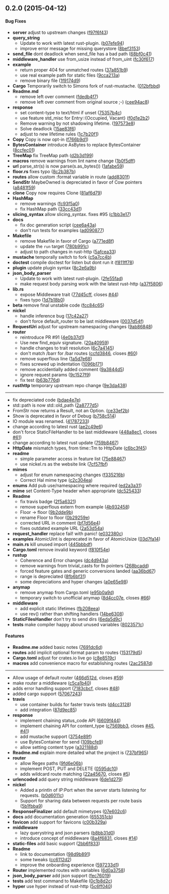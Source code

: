 <a name="0.2.0"></a>
## 0.2.0 (2015-04-12)


#### Bug Fixes

* **server**  adjust to upstream changes ([f97f6f43](https://github.com/nickel-org/nickel.rs/commit/f97f6f43be2da88c0af8e361b44b1b3d9a7c318c))
* **query_string**
  *  Update to work with latest rust-plugin. ([b07efe94](https://github.com/nickel-org/nickel.rs/commit/b07efe94974a23aec1c50e0a8f158ee14612cec8))
  *  improve error message for missing querystore ([8bef3153](https://github.com/nickel-org/nickel.rs/commit/8bef315302f2d5ed9a107c22896bebd72e61a843))
* **send_file**  dont deadlock when send_file has a bad path ([68bf0c41](https://github.com/nickel-org/nickel.rs/commit/68bf0c410b7aa58f43d07a8e3ce3a431aa8dd181))
* **middleware_handler**  use from_usize instead of from_uint ([fc30f617](https://github.com/nickel-org/nickel.rs/commit/fc30f6174294324f9045e80131e971b0ab2f7331))
* **example**
  *  return proper 404 for unmatched routes ([37a851b9](https://github.com/nickel-org/nickel.rs/commit/37a851b955d310d1532d40f494692da16d5b9c62))
  *  use real example path for static files ([9cca213a](https://github.com/nickel-org/nickel.rs/commit/9cca213a45c6ad2e4aa975b61d0c855dc231d87e))
  *  remove binary file ([1f9174d9](https://github.com/nickel-org/nickel.rs/commit/1f9174d9d2980509d6b841171656986cf2063fbf))
* **Cargo**  Temporarily switch to Simons fork of rust-mustache. ([012bfbbd](https://github.com/nickel-org/nickel.rs/commit/012bfbbd885b63e2490b01ff9879d1beedc81157))
* **Readme.md**
  *  remove left over comment ([fdedb4f7](https://github.com/nickel-org/nickel.rs/commit/fdedb4f742b930e00df1d535a31982b35b320785))
  *  remove left over comment from original source ;-) ([cee94ac8](https://github.com/nickel-org/nickel.rs/commit/cee94ac81a518b4b58973c905c870b0cd7842d19))
* **response**
  *  set content-type to text/html if unset ([75357b4c](https://github.com/nickel-org/nickel.rs/commit/75357b4c082917f160a9a3560632dcb088cbf31d))
  *  use feature std_misc for Entry::{Occupied, Vacant} ([f0d1e2b2](https://github.com/nickel-org/nickel.rs/commit/f0d1e2b2e8d24b829b0dc5e53077dcdcf81c3689))
  *  Remove warning by not shadowing lifetime. ([197573e8](https://github.com/nickel-org/nickel.rs/commit/197573e8a9140cd5b6e3e0339f93e5469c5a1bc2))
  *  Solve deadlock ([15ae83f6](https://github.com/nickel-org/nickel.rs/commit/15ae83f622c29e5f4d1f3921f7dd64c6cc309faf))
  *  adjust to new lifetime rules ([1c7b20f1](https://github.com/nickel-org/nickel.rs/commit/1c7b20f16d01274c112ed43e2324fd6d53e587bb))
* **Copy**  Copy is now opt-in ([f766b9d1](https://github.com/nickel-org/nickel.rs/commit/f766b9d134633f2e23056d72e1debecdae8a2de0))
* **BytesContainer**  introduce AsBytes to replace BytesContainer ([8ccfec01](https://github.com/nickel-org/nickel.rs/commit/8ccfec014800592fe57f9a97edf054ddbc8554f0))
* **TreeMap**  fix TreeMap path ([d2b3d199](https://github.com/nickel-org/nickel.rs/commit/d2b3d199bdac390a30d9b31d082d76daeef95436))
* **macros**  remove warnings from lint name change ([1b0f5dff](https://github.com/nickel-org/nickel.rs/commit/1b0f5dff3616a3be5b07113fa138db3a78622fdd))
* **url**  parse_str(s) is now parse(s.as_bytes()) ([1afabe59](https://github.com/nickel-org/nickel.rs/commit/1afabe59674df2a602a417633ab96b85b73c4b0e))
* **floor.rs**  fixes typo ([8c2b387b](https://github.com/nickel-org/nickel.rs/commit/8c2b387ba469076e028950eec3ba1cc4ac67b208))
* **routes**  allow custom :format variable in route ([add8301f](https://github.com/nickel-org/nickel.rs/commit/add8301f26b65d309bf143cb2bc18d618ffc3da5))
* **SendStr**  MaybeOwned is depreciated in favor of Cow pointers ([a8481f59](https://github.com/nickel-org/nickel.rs/commit/a8481f596b788d8515664cba32e9584ef3eac302))
* **clone**  Copy now requires Clone ([81af6d79](https://github.com/nickel-org/nickel.rs/commit/81af6d790e37c0d55e14b6051c14b3b7e29d6c73))
* **HashMap**
  *  remove warnings ([fc93f5a0](https://github.com/nickel-org/nickel.rs/commit/fc93f5a0eee4ffa327c1d359f4f8202e92c6151a))
  *  fix HashMap path ([33cc43d1](https://github.com/nickel-org/nickel.rs/commit/33cc43d13e4dea6148d44533a8bb20b511d35479))
* **slicing_syntax**  allow slicing_syntax. fixes #95 ([c1bb3e17](https://github.com/nickel-org/nickel.rs/commit/c1bb3e17306c8d499c9657020254b4ae9abe7f0a))
* **docs**
  *  fix doc generation script ([cee6a43a](https://github.com/nickel-org/nickel.rs/commit/cee6a43a9de3f2b18616f3f6bb0e365b19e68516))
  *  don't run tests for examples ([ad090877](https://github.com/nickel-org/nickel.rs/commit/ad090877966aea089e4a4570222f032fffbb5f1d))
* **Makefile**
  *  remove Makefile in favor of Cargo ([a771ed8f](https://github.com/nickel-org/nickel.rs/commit/a771ed8f6975f07caf118676d9db7d08723fd727))
  *  update the `run` target ([780b991c](https://github.com/nickel-org/nickel.rs/commit/780b991c6144fbd5170e3b6c2c60059158c97301))
  *  adjust to path changes in rust-http ([5afcea33](https://github.com/nickel-org/nickel.rs/commit/5afcea3379856bb0c203e4e18fb87a183e3c4630))
* **mustache**  temporally switch to fork ([c5a7cc4b](https://github.com/nickel-org/nickel.rs/commit/c5a7cc4bc6c43ac8c8d6d7944f0a6b3c3ae8804d))
* **doctest**  compile doctest for listen but dont run it ([f811ff78](https://github.com/nickel-org/nickel.rs/commit/f811ff78bbb8fb4d634101439a7de493890c04a2))
* **plugin**  update plugin syntax ([8c2e6a9b](https://github.com/nickel-org/nickel.rs/commit/8c2e6a9bdbce0a3ec53d559b86f5060ee1ea6c29))
* **json_body_parser**
  *  Update to work with latest rust-plugin. ([2fe55fad](https://github.com/nickel-org/nickel.rs/commit/2fe55fad0e9e28f139d269932ff5d3fc842c371a))
  *  make request body parsing work with the latest rust-http ([a37f5806](https://github.com/nickel-org/nickel.rs/commit/a37f58064af89edeb3084b4771019224e094582c))
* **lib.rs**
  *  expose Middleware trait ([77d45cff](https://github.com/nickel-org/nickel.rs/commit/77d45cffd6fdf129d75a1efaea49ee83c7695af2), closes [#44](https://github.com/nickel-org/nickel.rs/issues/44))
  *  fixes typo ([1d7b18b0](https://github.com/nickel-org/nickel.rs/commit/1d7b18b020d5da457f1273973516cb3c1eecbb67))
* **beta**  remove final unstable code ([fcc84c65](https://github.com/nickel-org/nickel.rs/commit/fcc84c65683cba76c02432d734b00b1eed87d1ac))
* **nickel**
  *  handle inference bug ([17c42a27](https://github.com/nickel-org/nickel.rs/commit/17c42a2727b223d0224145959b7f1a8bca55b84b))
  *  don't force default_router to be last middleware ([0037d54f](https://github.com/nickel-org/nickel.rs/commit/0037d54f9e9e5fd12f4e949cceb16b574d728157))
* **RequestUri**  adjust for upstream namespacing changes ([9ab86848](https://github.com/nickel-org/nickel.rs/commit/9ab86848af6801edf93b8dedf170dbfd52fbd4eb))
* **router**
  *  reintroduce PR #91 ([4e0b37d1](https://github.com/nickel-org/nickel.rs/commit/4e0b37d18e77186e05893e7d8c54c2a50ea13472))
  *  Use new find_equiv signature. ([20a40959](https://github.com/nickel-org/nickel.rs/commit/20a409594ca4b4f015ef1a3d24f19e960e2bfb71))
  *  handle changes to trait resolution ([6c7a4145](https://github.com/nickel-org/nickel.rs/commit/6c7a4145f23ee219d43b72f429bc6105488a96e9))
  *  don't match /barr for /bar routes ([ccfd3846](https://github.com/nickel-org/nickel.rs/commit/ccfd384697e730905f458d3bb6973d4014d75488), closes [#60](https://github.com/nickel-org/nickel.rs/issues/60))
  *  remove superflous line ([1a5d7e68](https://github.com/nickel-org/nickel.rs/commit/1a5d7e68cc50140d21efb8432ae0d3ab46f3251d))
  *  fixes screwed up indentation ([1096b171](https://github.com/nickel-org/nickel.rs/commit/1096b17129be3470833728a910855e18f565f231))
  *  remove accidentially added comment ([9a3844d5](https://github.com/nickel-org/nickel.rs/commit/9a3844d501db7059d1394b196e20508b25953a91))
  *  ignore request params ([9c1527f9](https://github.com/nickel-org/nickel.rs/commit/9c1527f9489153b81686c44066fa00d228d5b925))
  *  fix test ([b63b776d](https://github.com/nickel-org/nickel.rs/commit/b63b776dc94248be988a51ec28452ed23bccb766))
* **rusthttp**  temporary upstream repo change ([9e3da438](https://github.com/nickel-org/nickel.rs/commit/9e3da438c3753775ff1a52ecbe35c417dbc77411))
* *****
  *  fix depreciated code ([bdae4e7e](https://github.com/nickel-org/nickel.rs/commit/bdae4e7e1d4e4fbc9cca3d0dfc09451c0e85af73))
  *  std::path is now std::old_path ([2a8777d5](https://github.com/nickel-org/nickel.rs/commit/2a8777d522ff500f3beb7d67b47197a986e3ba45))
  *  FromStr now returns a Result, not an Option. ([ce33ef2b](https://github.com/nickel-org/nickel.rs/commit/ce33ef2ba22c3278caa130fb4523ff7639ccca6c))
  *  Show is deprecated in favor of Debug ([b758c514](https://github.com/nickel-org/nickel.rs/commit/b758c51495a305e11b2942f01378990e20362a07))
  *  IO module was renamed. ([41787233](https://github.com/nickel-org/nickel.rs/commit/41787233b27a18d04d7e09b54d473fd32c78f078))
  *  change according to latest rust ([ae2c49e6](https://github.com/nickel-org/nickel.rs/commit/ae2c49e61a0f3754c0042fb84ef4bcf43140e975))
  *  don't force StaticFileHandler to be last middleware ([448a8ec1](https://github.com/nickel-org/nickel.rs/commit/448a8ec178b400431e9ce0cbe3d9902b9ac6be97), closes [#61](https://github.com/nickel-org/nickel.rs/issues/61))
  *  change according to latest rust update ([759b8467](https://github.com/nickel-org/nickel.rs/commit/759b84672a43ab125add6acdab2b30efc0960473))
* **HttpDate**  mismatch types, from time::Tm to HttpDate ([c6bc3f45](https://github.com/nickel-org/nickel.rs/commit/c6bc3f450b9ded6dd0fce54fd5b8139f1bc82fd5))
* **readme**
  *  simple parameter access in feature list ([75e88467](https://github.com/nickel-org/nickel.rs/commit/75e88467182cd78c35c1252d510136d32ad82c13))
  *  use nickel.rs as the website link ([7cf57fbf](https://github.com/nickel-org/nickel.rs/commit/7cf57fbf13ecb3277c9ffd52bede2642c3bf422d))
* **mimes**
  *  adjust for enum namespacing changes ([f335216b](https://github.com/nickel-org/nickel.rs/commit/f335216b8902475da455fdeb217801120041e5d4))
  *  Correct Hal mime type ([c2c304ea](https://github.com/nickel-org/nickel.rs/commit/c2c304ea71f3da583858753af54682ae6e3a143c))
* **enums**  Add pub use/namespacing where required ([ed2a3a31](https://github.com/nickel-org/nickel.rs/commit/ed2a3a31156fa118305b76875b53ada722c637d2))
* **mime**  set Content-Type header when appropriate ([dc525433](https://github.com/nickel-org/nickel.rs/commit/dc525433d950f72eca5eca70e9cfacede39197ea))
* **Readme**
  *  fix travis badge ([2f5a6321](https://github.com/nickel-org/nickel.rs/commit/2f5a6321edbd96ea3d2cb94216a8f6b70ae33067))
  *  remove superflous extern from example ([4b932458](https://github.com/nickel-org/nickel.rs/commit/4b9324580fc95dfafb33e22f4910ce8a6af71261))
  *  Floor -> floor ([9b2dde9b](https://github.com/nickel-org/nickel.rs/commit/9b2dde9b1202dda112826d184dd8d3d531295ff5))
  *  rename Floor to floor ([0b29259e](https://github.com/nickel-org/nickel.rs/commit/0b29259e1e88a4e9ec41c21a865895fb52d884f5))
  *  corrected URL in comment ([bf7d56e4](https://github.com/nickel-org/nickel.rs/commit/bf7d56e4cf429b83c3370774b57ded16ff48c468))
  *  fixes outdated example URL ([2a53d54a](https://github.com/nickel-org/nickel.rs/commit/2a53d54a62fc02961a18fc897818c6ca71c320f8))
* **request_handler**  replace fail! with panic! ([e032380c](https://github.com/nickel-org/nickel.rs/commit/e032380c50d3766849d9ffaf289b88e2b59cda18))
* **examples**  AtomicUint is deprecated in favor of AtomicUsize ([03d7fa14](https://github.com/nickel-org/nickel.rs/commit/03d7fa14b0a31aa5e0c975eba765225078f78a79))
* **main.rs**  kill unused import ([445bbbdf](https://github.com/nickel-org/nickel.rs/commit/445bbbdf55a3813fafe59977c0cb4d7829938886))
* **Cargo.toml**  remove invalid keyword ([f810f54e](https://github.com/nickel-org/nickel.rs/commit/f810f54ec7b713b3912871c113c886b61399607e))
* **rustup**
  *  Coherence and Error changes ([dc4d943a](https://github.com/nickel-org/nickel.rs/commit/dc4d943a6707549535204669dc8333d088f22cce))
  *  remove warnings from trivial_casts for fn pointers ([268bcadd](https://github.com/nickel-org/nickel.rs/commit/268bcadde3106fc76d5b5f4506b36c6b32bbade7))
  *  forced feature gates and generic conversions landed ([aa36bd67](https://github.com/nickel-org/nickel.rs/commit/aa36bd670348e1233f6df24d984def162bcf2df2))
  *  range is depreciated ([8fb6bf31](https://github.com/nickel-org/nickel.rs/commit/8fb6bf317613592748935fcb762b002299ef73e4))
  *  some depreciations and hyper changes ([a0e65e98](https://github.com/nickel-org/nickel.rs/commit/a0e65e98a364b4605b66114314be343d6a856bc3))
* **anymap**
  *  remove anymap from Cargo.toml ([e95b0a9d](https://github.com/nickel-org/nickel.rs/commit/e95b0a9d3ed61a79a646d6a45497b7a33eb17c8b))
  *  temporary switch to unofficial anymap ([8d4cc07e](https://github.com/nickel-org/nickel.rs/commit/8d4cc07e9060861a47ef4254d6c4f2acdadc82f5), closes [#66](https://github.com/nickel-org/nickel.rs/issues/66))
* **middleware**
  *  add explicit static lifetimes ([fb208eea](https://github.com/nickel-org/nickel.rs/commit/fb208eead77e80809fdd9c9bb4a48e2cb1cd4f4e))
  *  use rev() rather than shifting handlers ([14be6308](https://github.com/nickel-org/nickel.rs/commit/14be6308ca2d296cfe3673c3bacceb3aa77764e6))
* **StaticFilesHandler**  don't try to send dirs ([6eda5d9c](https://github.com/nickel-org/nickel.rs/commit/6eda5d9c070e7dfd3c3894610e1df07edc530211))
* **tests**  make compiler happy about unused variables ([8023571c](https://github.com/nickel-org/nickel.rs/commit/8023571c89333019fe22864ede026b792aaf9300))

#### Features

* **Readme.me**  added basic notes ([7691dc6d](https://github.com/nickel-org/nickel.rs/commit/7691dc6d352916f9ac4996b5f41387ce27d1b865))
* **routes**  add implicit optional format param to routes ([153179d5](https://github.com/nickel-org/nickel.rs/commit/153179d58e4b122f1e95d6d5809fc9841c9d9502))
* **Cargo.toml**  adjust for crates.io live go ([c8e8519c](https://github.com/nickel-org/nickel.rs/commit/c8e8519c24011818e6d30e9b840a228daa3d56ea))
* **macros**  add convenience macro for establishing routes ([2ac2587d](https://github.com/nickel-org/nickel.rs/commit/2ac2587d5fdbecfb9dfe5cf8e454cc5632589ce9))
* *****
  *  Allow usage of default router ([466d512d](https://github.com/nickel-org/nickel.rs/commit/466d512de875992938bda26f388d53e74b358065), closes [#59](https://github.com/nickel-org/nickel.rs/issues/59))
  *  make router a middleware ([c5ca1b40](https://github.com/nickel-org/nickel.rs/commit/c5ca1b400ec260b9173f106f4db476e3d0f777bc))
  *  adds error handling support ([7183cbcf](https://github.com/nickel-org/nickel.rs/commit/7183cbcf99af0557fe17787aeecc48cfbce39d02), closes [#48](https://github.com/nickel-org/nickel.rs/issues/48))
  *  added cargo support ([57067243](https://github.com/nickel-org/nickel.rs/commit/5706724331c204b4f58758ee560b2323c0b58f02))
* **travis**
  *  use container builds for faster travis tests ([d4cc3128](https://github.com/nickel-org/nickel.rs/commit/d4cc3128e886eff95552259e3bb0743cb4839be9))
  *  add integration ([87d9ec85](https://github.com/nickel-org/nickel.rs/commit/87d9ec8575f421dc84b472b31cdbf9afe681794e))
* **response**
  *  implement chaining status_code API ([6609f444](https://github.com/nickel-org/nickel.rs/commit/6609f4441c3db54e75d00ccded89ba2bee4ecc2b))
  *  implement chaining API for content_type ([c7569bb3](https://github.com/nickel-org/nickel.rs/commit/c7569bb3a4327f722ab79cd357924a7d500e9ea8), closes [#45](https://github.com/nickel-org/nickel.rs/issues/45), [#41](https://github.com/nickel-org/nickel.rs/issues/41))
  *  add mustache support ([3754e89f](https://github.com/nickel-org/nickel.rs/commit/3754e89f2cb89323b972cbcd9f7601d9c731aade))
  *  use BytesContainer for send ([109bcfe9](https://github.com/nickel-org/nickel.rs/commit/109bcfe9082cf333ba25ad8b3870b6a49d673115))
  *  allow setting content type ([a321188d](https://github.com/nickel-org/nickel.rs/commit/a321188d922daac5fb1763acd4b29dbd9a91522f))
* **Readme.md**  explain more detailed what the project is ([737bf965](https://github.com/nickel-org/nickel.rs/commit/737bf9653a8ae075a68bc92b7b85036518c31c38))
* **router**
  *  allow Regex paths ([9fd6e06b](https://github.com/nickel-org/nickel.rs/commit/9fd6e06b0e934d355dcd944521039619ea9f7358))
  *  implement POST, PUT and DELETE ([0595dc10](https://github.com/nickel-org/nickel.rs/commit/0595dc10caff43d18d833daa4f5a213f0e4393d3))
  *  adds wildcard route matching ([22a45670](https://github.com/nickel-org/nickel.rs/commit/22a45670a18592bbbf30b2805f44e076eaa07d45), closes [#5](https://github.com/nickel-org/nickel.rs/issues/5))
* **urlencoded**  add query string middleware ([6de1d279](https://github.com/nickel-org/nickel.rs/commit/6de1d279531dd20b43eb1ea5838ece848886bc3c))
* **nickel**
  *  Added a println of IP:Port when the server starts listening for requests. ([b0d6011c](https://github.com/nickel-org/nickel.rs/commit/b0d6011c3a9a0c79b7de12a4d089e195899ba691))
  *  Support for sharing data between requests per route basis ([5b1fbba9](https://github.com/nickel-org/nickel.rs/commit/5b1fbba96bad5fdf1b202a8fc901e0fb954c813c))
* **ResponseFinalizer**  add default mimetypes ([07e602c6](https://github.com/nickel-org/nickel.rs/commit/07e602c6b00385b6c78cd815f6b07f3d9e9cea8f))
* **docs**  add documentation generation ([655351cb](https://github.com/nickel-org/nickel.rs/commit/655351cbb063040d12f17a745d013bbc14a132c7))
* **favicon**  add support for favicons ([c00b329a](https://github.com/nickel-org/nickel.rs/commit/c00b329a19abd61c258174e1ca750869d753d353))
* **middleware**
  *  lazy querystring and json parsers ([b8bb31d0](https://github.com/nickel-org/nickel.rs/commit/b8bb31d0efe47f105f6701f73efe0ecd4a6c83de))
  *  introduce concept of middleware ([8a4f6831](https://github.com/nickel-org/nickel.rs/commit/8a4f6831fceb94db579e835a2026c82765301f9d), closes [#14](https://github.com/nickel-org/nickel.rs/issues/14))
* **static-files**  add basic support ([2bb6f833](https://github.com/nickel-org/nickel.rs/commit/2bb6f8331391c445a8a0fb2cb43b5b536b89781a))
* **Readme**
  *  link to documentation ([98d9b891](https://github.com/nickel-org/nickel.rs/commit/98d9b891609f61b5fd0b94fa9ce402e69d055d85))
  *  some tweaks ([cc6112d2](https://github.com/nickel-org/nickel.rs/commit/cc6112d20bb4bfd1baa0a51d12cd3d4f96f58ad5))
  *  improve the onboarding experience ([597233d1](https://github.com/nickel-org/nickel.rs/commit/597233d1ae766be0c351a9609602cd79a0578296))
* **Router**  implemented routes with variables ([6d0a3758](https://github.com/nickel-org/nickel.rs/commit/6d0a375830c3e28ed0898ff12b0dbf6e789c1609))
* **json_body_parser**  add json support ([fec76019](https://github.com/nickel-org/nickel.rs/commit/fec76019ac596f939be73f2481a60ed997a495da))
* **tests**  add test command to Makefile ([0c1b8d2c](https://github.com/nickel-org/nickel.rs/commit/0c1b8d2cc633d79080893a52b4da9598ad84febd))
* **hyper**  use hyper instead of rust-http ([5c6ff040](https://github.com/nickel-org/nickel.rs/commit/5c6ff0405b0a329e1d730cb6ff214412bc961b7c))



